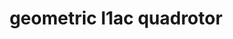 ---
layout: page
title: geometric l1ac quadrotor
description: L1 Adaptive Augmentation for Geometric Tracking Control of Quadrotors
img: assets/img/l1ac_cropped.gif
redirect: https://github.com/xkhainguyen/geometry-l1ac-quadrotor
importance: 2
category: misc
---